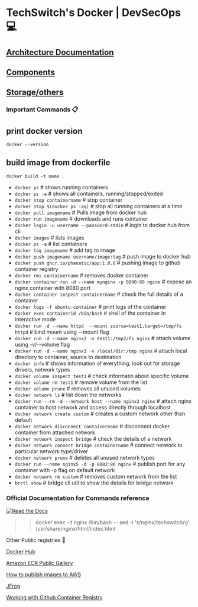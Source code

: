 # TechSwitch's Docker | DevSecOps 💻

## [Architecture Documentation](Documents/Architecture.md)
## [Components](Documents/Components.md)
## [Storage/others](Documents/Others.md)




### Important Commands 📋

## print docker version
```
docker --version
```

##  build image from dockerfile
```
docker build -t name .
```

- `docker ps` # shows running containers
- `docker ps -a` # shows all containers, running/stopped/exited
- `docker stop containername` # stop container
- `docker stop $(docker ps -aq)` # stop all running containers at a time
- `docker pull imagename`   # Pulls image from docker hub​
- `docker run​ imagename`                                           #  downloads and runs container
- `docker login -u username --password-stdin`                                            #   login to docker hub from cli
- `docker images`                                            #  lists images
- `docker ps -a`                                              #      list containers
- `docker tag imagename`                                            #  add tag to image
- `docker push imagename username/image:tag`                                            # push image to docker hub
- `docker push ghcr.io/phanatic/app:1.0.0`                       #  pushing image to github container registry
- `docker rmi containername`                                            #  removes docker container
- `docker container run -d --name mynginx -p 8080:80 nginx`         # expose an nginx container with 8080 port
- `docker container inspect containername`                         # check the full details of a container
- `docker logs -f ubuntu-container`                                # print logs of the container
- `docker exec containerid /bin/bash`                                 #  shell of the container in interactive mode
- `docker run -d --name httpd  --mount source=test1,target=/tmp/fs httpd` # bind mount using --mount flag
- `docker run -d --name nginx2 -v test1:/tmp2/fs nginx`   # attach volume using -v/--volume flag
- `docker run -d --name nginx3 -v /local/dir:/tmp nginx` # attach local directory to container, source to destination
- `docker info`                     # shows information of everything, look out for storage drivers, network types
- `docker volume inspect test1` # check informatin about specific volume
- `docker volume rm test1` # remove volume from the list
- `docker volume prune` # removes all unused volumes
- `docker network ls` # list down the networks
- `docker run --rm -d --network host --name nginx3 nginx`   # attach nginx container to host network and access directly through localhost
- `docker network create custom` # creates a custom network other than default
- `docker network disconnect containername` # disconnect docker container from attached network
- `docker network inspect bridge` # check the details of a network
- `docker network connect bridge containername`   # connect network to particular network type/driver
- `docker network prune` # deletes all unused network types
- `docker run --name nginx5 -d -p 8082:80 nginx` # publish port for any container with -p flag on default network
- `docker network rm custom` # removes custom network from the list
- `brctl show` # bridge cli util to show the details for bridge network



### Official Documentation for Commands reference

[![Read the Docs](https://img.shields.io/badge/Read%20the%20Docs-8CA1AF?logo=readthedocs&logoColor=fff)](https://docs.docker.com/reference/cli/docker/)


 
>>docker exec -it nginx /bin/bash -- sed -i  's/nginx/techswitch/g' /usr/share/nginx/html/index.html


Other Public registries 🫙

[Docker Hub](https://hub.docker.com/)

[Amazon ECR Public Gallery](https://gallery.ecr.aws/)

[How to publish images to AWS](https://docs.aws.amazon.com/AmazonECR/latest/public/public-getting-started.html)

[JFrog](https://jfrog.com/container-registry/)

[Working with Github Container Registry](https://docs.github.com/en/packages/working-with-a-github-packages-registry/working-with-the-container-registry#pushing-container-images)


